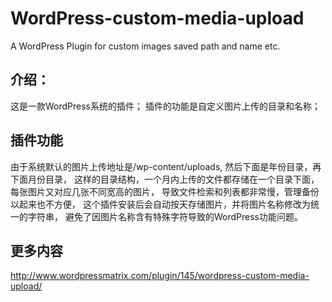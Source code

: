 # WordPress-custom-media-upload

A WordPress Plugin for custom images saved path and name etc.

## 介绍：
这是一款WordPress系统的插件；
插件的功能是自定义图片上传的目录和名称；

## 插件功能
由于系统默认的图片上传地址是/wp-content/uploads,
然后下面是年份目录，再下面月份目录，
这样的目录结构，一个月内上传的文件都存储在一个目录下面，
每张图片又对应几张不同宽高的图片，
导致文件检索和列表都非常慢，管理备份以起来也不方便，
这个插件安装后会自动按天存储图片，并将图片名称修改为统一的字符串，
避免了因图片名称含有特殊字符导致的WordPress功能问题。


## 更多内容
http://www.wordpressmatrix.com/plugin/145/wordpress-custom-media-upload/
